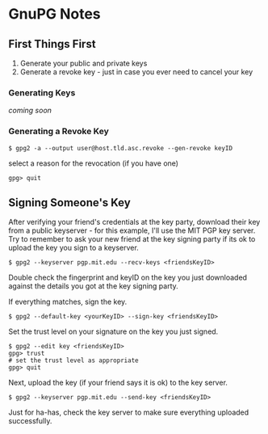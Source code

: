 # GnuPG Notes

## First Things First

1. Generate your public and private keys
2. Generate a revoke key - just in case you ever need to cancel your key

### Generating Keys

_coming soon_

### Generating a Revoke Key

	$ gpg2 -a --output user@host.tld.asc.revoke --gen-revoke keyID

select a reason for the revocation (if you have one)

	gpg> quit

## Signing Someone's Key

After verifying your friend's credentials at the key party, download their key from a public keyserver - for this example, I'll use the MIT PGP key server. Try to remember to ask your new friend at the key signing party if its ok to upload the key you sign to a keyserver.

    $ gpg2 --keyserver pgp.mit.edu --recv-keys <friendsKeyID>
  
Double check the fingerprint and keyID on the key you just downloaded against the details you got at the key signing party.

If everything matches, sign the key.

    $ gpg2 --default-key <yourKeyID> --sign-key <friendsKeyID>
    
Set the trust level on your signature on the key you just signed.

    $ gpg2 --edit key <friendsKeyID>
    gpg> trust
    # set the trust level as appropriate
    gpg> quit

Next, upload the key (if your friend says it is ok) to the key server.

    $ gpg2 --keyserver pgp.mit.edu --send-key <friendsKeyID>
  
Just for ha-has, check the key server to make sure everything uploaded successfully.
